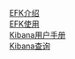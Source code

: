 

&emsp; [EFK介绍](/docs/ES/EFKIntroduce.md)  
&emsp; [EFK使用](/docs/ES/EFKUse.md)  
&emsp; [Kibana用户手册](/docs/ES/Kibana.md)  
&emsp; [Kibana查询](/docs/ES/KibanaQuery.md)  

<!-- 

 干货 | Elastic Stack 技术栈应用于日志归集深度复盘 
 https://mp.weixin.qq.com/s/ojDpsO8bmLaYxpMc7pzqgw

 
-->

